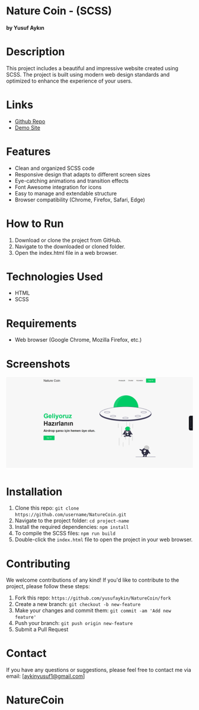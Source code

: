# Nature Coin - (SCSS)

#### by Yusuf Aykın

# Description

This project includes a beautiful and impressive website created using SCSS. The project is built using modern web design standards and optimized to enhance the experience of your users.

# Links

- [Github Repo](https://github.com/yusufaykin/NatureCoin)
- [Demo Site](https://naturecoin.netlify.app)

# Features

- Clean and organized SCSS code
- Responsive design that adapts to different screen sizes
- Eye-catching animations and transition effects
- Font Awesome integration for icons
- Easy to manage and extendable structure
- Browser compatibility (Chrome, Firefox, Safari, Edge)

# How to Run

1. Download or clone the project from GitHub.
2. Navigate to the downloaded or cloned folder.
3. Open the index.html file in a web browser.

# Technologies Used

- HTML
- SCSS

# Requirements

- Web browser (Google Chrome, Mozilla Firefox, etc.)

# Screenshots

<img src="/images/Capture.PNG">

# Installation

1. Clone this repo: `git clone https://github.com/username/NatureCoin.git`
2. Navigate to the project folder: `cd project-name`
3. Install the required dependencies: `npm install`
4. To compile the SCSS files: `npm run build`
5. Double-click the `index.html` file to open the project in your web browser.

# Contributing

We welcome contributions of any kind! If you'd like to contribute to the project, please follow these steps:

1. Fork this repo: `https://github.com/yusufaykin/NatureCoin/fork`
2. Create a new branch: `git checkout -b new-feature`
3. Make your changes and commit them: `git commit -am 'Add new feature'`
4. Push your branch: `git push origin new-feature`
5. Submit a Pull Request

# Contact

If you have any questions or suggestions, please feel free to contact me via email: [aykinyusuf1@gmail.com]
# NatureCoin
